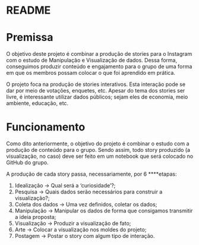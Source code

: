 # README

# Premissa

O objetivo deste projeto é combinar a produção de stories para o Instagram com o estudo de Manipulação e Visualização de dados. Dessa forma, conseguimos produzir conteúdo e engajamento para o grupo de uma forma em que os membros possam colocar o que foi aprendido em prática.

O projeto foca na produção de stories interativos. Esta interação pode se dar por meio de votações, enquetes, etc. Apesar do tema dos stories ser livre, é interessante utilizar dados públicos; sejam eles de economia, meio ambiente, educação, etc.

# Funcionamento

Como dito anteriormente, o objetivo do projeto é combinar o estudo com a produção de conteúdo para o grupo. Sendo assim, todo story produzido (a visualização, no caso) deve ser feito em um notebook que será colocado no GitHub do grupo.

A produção de cada story passa, necessariamente, por 6 ****etapas:

1. Idealização → Qual será a ‘curiosidade’?;
2. Pesquisa → Quais dados serão necessários para construir a visualização?;
3. Coleta dos dados → Uma vez definidos,  coletar os dados;
4. Manipulação → Manipular os dados de forma que consigamos transmitir a ideia proposta;
5. Visualização → Produzir a visualização de fato;
6. Arte → Colocar a visualização nos moldes do projeto;
7. Postagem → Postar o story com algum tipo de interação.